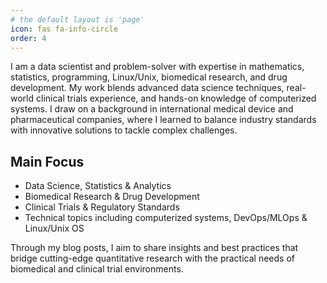 ```yaml
---
# the default layout is 'page'
icon: fas fa-info-circle
order: 4
---
```


<!--- > Add Markdown syntax content to file `_tabs/about.md`{: .filepath } and it will show up on this page.
# {: .prompt-tip } --->

I am a data scientist and problem-solver with expertise in mathematics, statistics, programming, Linux/Unix, biomedical research, and drug development. My work blends advanced data science techniques, real-world clinical trials experience, and hands-on knowledge of computerized systems. I draw on a background in international medical device and pharmaceutical companies, where I learned to balance industry standards with innovative solutions to tackle complex challenges.

## Main Focus

* Data Science, Statistics & Analytics
* Biomedical Research & Drug Development
* Clinical Trials & Regulatory Standards
* Technical topics including computerized systems, DevOps/MLOps & Linux/Unix OS

Through my blog posts, I aim to share insights and best practices that bridge cutting-edge quantitative research with the practical needs of biomedical and clinical trial environments.
